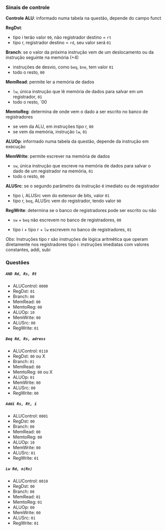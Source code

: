 ### Sinais de controle

**Controle ALU**: informado numa tabela na questão, depende do campo funct 

**RegDst**:
- tipo i terão valor `00`, não registrador destino = `rt`
- tipo r, registrador destino = `rd`, seu valor será `01`

**Branch**: se o valor da próxima instrução vem de um deslocamento ou da instrução seguinte na memória (+4)
- instruções de desvio, como `beq`, `bne`, tem valor `01`
- todo o resto, `00`

**MemRead**: permite ler a memória de dados
* `lw`, única instrução que lê memória de dados para salvar em um registrador, `01`
* todo o resto, `00

**MemtoReg**: determina de onde vem o dado a ser escrito no banco de registradores
- se vem da ALU, em instruções tipo r, `00`
- se vem da memória, instrução `lw`, `01`

**ALUOp**: informado numa tabela da questão, depende da instrução em execução

**MemWrite**: permite escrever na memória de dados
* `sw`, única instrução que escreve na memória de dados para salvar o dado de um registrador na memória, `01`
* todo o resto, `00`

**ALUSrc**: se o segundo parâmetro da instrução é imediato ou de registrador
- tipo i, ALUSrc vem do extensor de bits, valor `01`
- tipo r, `beq`, ALUSrc vem do registrador, tendo valor `00`

**RegWrite**: determina se o banco de registradores pode ser escrito ou não
* `sw` + `beq` não escrevem no banco de registradores, `00`
- tipo i + tipo r + `lw` escrevem no banco de registradores, `01`

*Obs*: Instruções tipo r são instruções de lógica aritmética que operam diretamente nos registradores
tipo i: instruções imediatas com valores constantes, addi, subi
### Questões
##### `AND Rd, Rs, Rt`

- ALUControl: `0000`
- RegDst: `01`
- Branch: `00`
- MemRead: `00`
- MemtoReg: `00`
- ALUOp: `10`
- MemWrite: `00`
- ALUSrc: `00`
- RegWrite: `01`

##### `Beq Rd, Rs, adress`

- ALUControl: `0110`
- RegDst: `00` ou X
- Branch: `01`
- MemRead: `00`
- MemtoReg: `00` ou X
- ALUOp: `01`
- MemWrite: `00`
- ALUSrc: `00`
- RegWrite: `00`

##### `Addi Rs, Rt, i`

- ALUControl: `0001`
- RegDst: `00`
- Branch: `00`
- MemRead: `00`
- MemtoReg: `00`
- ALUOp: `10`
- MemWrite: `00`
- ALUSrc: `01`
- RegWrite: `01`

##### `Lw Rd, n(Rs)`

- ALUControl: `0010`
- RegDst: `00`
- Branch: `00`
- MemRead: `01`
- MemtoReg: `01`
- ALUOp: `00`
- MemWrite: `00`
- ALUSrc: `01`
- RegWrite: `01`